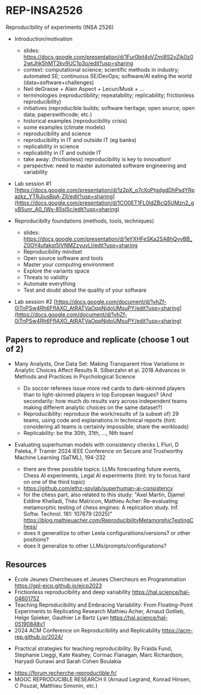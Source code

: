 # REP-INSA2526
Reproducibility of experiments (INSA 2526)

* Introduction/motivation
  - slides: [https://docs.google.com/presentation/d/1Fur0bjt4oVZmi8S2vZjk0z02wtJhk5hMT2kv9UC1p3o/edit?usp=sharing ](https://docs.google.com/presentation/d/1LeCvVMUIRe9eeWsDNSONTR1vcKXWRGKkeqRnspweHXI/edit?usp=sharing)
  - context: computational science; scientific methods in industry; automated SE; continuous SE/DevOps; software/AI eating the world (data+software+challenges) 
  - Neil deGrasse + Alain Aspect + Lecun/Musk + ...
  - terminologies (reproductibility; repeatability; replicability; frictionless reproducibility)
  - initiatives (reproducible builds; software heritage; open source; open data; paperswithcode; etc.)
  - historical examples (reproducibility crisis)
  - some examples (climate models)
  - reproducibility and science
  - reproducibility in IT and outside IT (eg banks)
  - replicability in science
  - replicability in IT and outside IT
  - take away: (frictionless) reproducibility is key to innovation! 
   - perspective: need to master automated software engineering and variability

* Lab session #1 [https://docs.google.com/presentation/d/1z2pX_o7cXoPtgdgdDhPsdYRpazkz_YTRJiusBpA-ZII/edit?usp=sharing](https://docs.google.com/presentation/d/1CO0ET1FL0ldZBcQ5UMzn2_gyB5unr_A0_IWs-85sI5c/edit?usp=sharing)

* Reproducibilty foundations (methods, tools, techniques)
  - slides: https://docs.google.com/presentation/d/1eYXHFeSKa2SA8hQyvBB_Z0OY4ufakst5lVNMZzyuvLI/edit?usp=sharing
  - Reproducibility mindset
  - Open source software and tools
  - Master your computing environment
  - Explore the variants space
  - Threats to validity
  - Automate everything
  - Test and doubt about the quality of your software
 



* Lab session #2 [https://docs.google.com/document/d/1yhZf-0iTnPSw4Rh6FfIAXO_AtRATVaOppNidoUMsuPY/edit?usp=sharing](https://docs.google.com/document/d/1yhZf-0iTnPSw4Rh6FfIAXO_AtRATVaOppNidoUMsuPY/edit?usp=sharing)  


## Papers to reproduce and replicate (choose 1 out of 2)

* Many Analysts, One Data Set: Making Transparent How Variations in Analytic Choices Affect Results
R. Silberzahn et al.
2018 Advances in Methods and Practices in Psychological Science

  - Do soccer referees issue more red cards to dark-skinned players than to light-skinned players in top European leagues?
(And secondarily: how much do results vary across independent teams making different analytic choices on the same dataset?)
  - Reproducibility: reproduce the work/results of (a subset of) 29 teams, using code and explanations in technical reports (hint: considering all teams is certainly impossible; share the workloads)
  - Replicability: be the 30th, 31th, …, Nth team!


* Evaluating superhuman models with consistency checks
L Fluri, D Paleka, F Tramèr
2024 IEEE Conference on Secure and Trustworthy Machine Learning (SaTML), 194-232

  - there are three possible topics: LLMs forecasting future events, Chess AI experiments, Legal AI experiments (hint: try to focus hard on one of the third topic)
  - https://github.com/ethz-spylab/superhuman-ai-consistency
  - for the chess part, also related to this study: "Axel Martin, Djamel Eddine Khelladi, Théo Matricon, Mathieu Acher:
Re-evaluating metamorphic testing of chess engines: A replication study. Inf. Softw. Technol. 181: 107679 (2025)" https://blog.mathieuacher.com/ReproducibilityMetamorphicTestingChess/
  - does it generatlize to other Leela configuratiions/versions? or other positions?
  - does it generalize to other LLMs/prompts/configurations?



## Resources

  * École Jeunes Chercheuses et Jeunes Chercheurs en Programmation https://gpl-ejcp.github.io/ejcp2023 
  * Frictionless reproducibility and deep variability https://hal.science/hal-04601752
  * Teaching Reproducibility and Embracing Variability: From Floating-Point Experiments to Replicating Research Mathieu Acher, Arnaud Gotlieb, Helge Spieker, Gauthier Le Bartz Lyan https://hal.science/hal-05190848v1
  * 2024 ACM Conference on Reproducibility and Replicability https://acm-rep.github.io/2024/ 
  - Practical strategies for teaching reproducibility.
By Fraida Fund, Stephanie Lieggi, Kate Keahey, Cormac Flanagan, Marc Richardson,  Haryadi Gunawi and Sarah Cohen Boulakia
  * https://forum.recherche-reproductible.fr/
  * MOOC REPRODUCIBLE RESEARCH II (Arnaud Legrand, Konrad Hinsen, C Pouzat, Matthieu Simonin, etc.)
